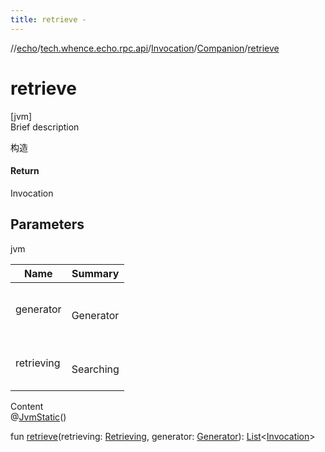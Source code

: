 ```yaml
---
title: retrieve -
---
```

//[echo](../../../index.md)/[tech.whence.echo.rpc.api](../../index.md)/[Invocation](../index.md)/[Companion](index.md)/[retrieve](retrieve.md)



# retrieve  
[jvm]  
Brief description  


构造



#### Return  


Invocation



## Parameters  
  
jvm  
  
|  Name|  Summary| 
|---|---|
| generator| <br><br>Generator<br><br>
| retrieving| <br><br>Searching<br><br>
  
  
Content  
@[JvmStatic](https://kotlinlang.org/api/latest/jvm/stdlib/kotlin.jvm/-jvm-static/index.html)()  
  
fun [retrieve](retrieve.md)(retrieving: [Retrieving](../../-retrieving/index.md), generator: [Generator](../../-generator/index.md)): [List](https://kotlinlang.org/api/latest/jvm/stdlib/kotlin.collections/-list/index.html)<[Invocation](../index.md)>  



